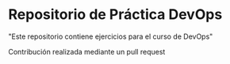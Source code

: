 # Repositorio de Práctica DevOps
"Este repositorio contiene ejercicios para el curso de DevOps"

Contribución realizada mediante un pull request